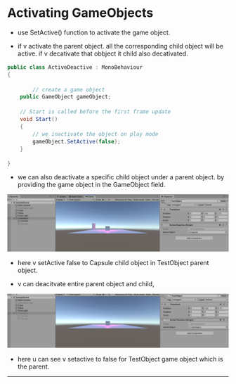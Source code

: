 # Activating GameObjects

- use SetActive() function to activate the game object.

- if v activate the parent object. all the corresponding child object will be active. if v decativate that obbject it child also decativated.

```C#
public class ActiveDeactive : MonoBehaviour
{

        // create a game object
    public GameObject gameObject;

    // Start is called before the first frame update
    void Start()
    {
        // we inactivate the object on play mode
        gameObject.SetActive(false);
    }

}

```


- we can also deactivate a specific child object under a parent object. by providing the game object in the GameObject field.

![image](./screenshots/activate.png 'image') 

- here v setActive false to Capsule child object in TestObject parent object.

- v can deacitvate entire parent object and child,

![image](./screenshots/deactivate.png 'image') 

- here u can see v setactive to false for TestObject game object which is the parent.

---


